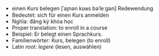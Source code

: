 - einen Kurs belegen	[ˈaɪ̯nən kʊʁs bəˈleːɡən]	Redewendung
- Bedeutet: sich für einen Kurs anmelden
- Nghĩa: đăng ký khóa học
- Proper translation: to enroll in a course
- Beispiel: Er belegt einen Sprachkurs.
- Familienwörter: Kurs, belegen (to enroll)	
- Latin root: *legere* (lesen, auswählen)